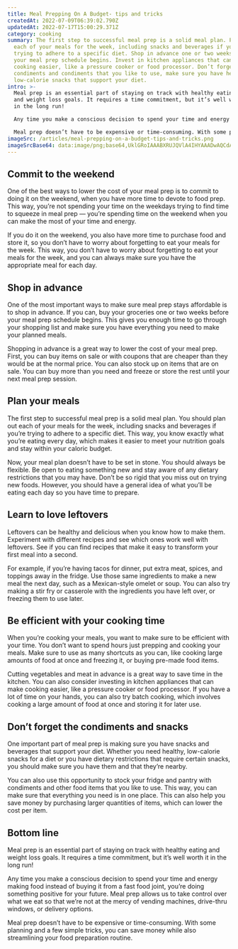 ```yaml
---
title: Meal Prepping On A Budget- tips and tricks
createdAt: 2022-07-09T06:39:02.790Z
updatedAt: 2022-07-17T15:00:29.371Z
category: cooking
summary: The first step to successful meal prep is a solid meal plan. Plan out
  each of your meals for the week, including snacks and beverages if you’re
  trying to adhere to a specific diet. Shop in advance one or two weeks before
  your meal prep schedule begins. Invest in kitchen appliances that can make
  cooking easier, like a pressure cooker or food processor. Don’t forget the
  condiments and condiments that you like to use, make sure you have healthy,
  low-calorie snacks that support your diet.
intro: >-
  Meal prep is an essential part of staying on track with healthy eating
  and weight loss goals. It requires a time commitment, but it’s well worth it
  in the long run!

  Any time you make a conscious decision to spend your time and energy making food instead of buying it from a fast food joint, you’re doing something positive for your future. Meal prep allows us to take control over what we eat so that we’re not at the mercy of vending machines, drive-thru windows, or delivery options. 

  Meal prep doesn’t have to be expensive or time-consuming. With some planning and a few simple tricks, you can save money while also streamlining your food preparation routine.
imageSrc: /articles/meal-prepping-on-a-budget-tips-and-tricks.png
imageSrcBase64: data:image/png;base64,UklGRoIAAABXRUJQVlA4IHYAAADwAQCdASoKAAoAAUAmJQBOgMXI3FXvvJAA/vKR58IQ1cePQGHeX8Txcwly//zqduiP+u4ZAZ8xKvtR9/E5/GhYpoPHz/Bl7VGN2u7G4uBs2pX88T4vr/4VN5WHWeH/GiLULdKqSPnSy9g1PNQo6lzDDDthEoIA
---
```


## Commit to the weekend

One of the best ways to lower the cost of your meal prep is to commit to doing it on the weekend, when you have more time to devote to food prep. This way, you’re not spending your time on the weekdays trying to find time to squeeze in meal prep — you’re spending time on the weekend when you can make the most of your time and energy.

If you do it on the weekend, you also have more time to purchase food and store it, so you don’t have to worry about forgetting to eat your meals for the week. This way, you don’t have to worry about forgetting to eat your meals for the week, and you can always make sure you have the appropriate meal for each day.

## Shop in advance

One of the most important ways to make sure meal prep stays affordable is to shop in advance. If you can, buy your groceries one or two weeks before your meal prep schedule begins. This gives you enough time to go through your shopping list and make sure you have everything you need to make your planned meals.

Shopping in advance is a great way to lower the cost of your meal prep. First, you can buy items on sale or with coupons that are cheaper than they would be at the normal price. You can also stock up on items that are on sale. You can buy more than you need and freeze or store the rest until your next meal prep session.

## Plan your meals

The first step to successful meal prep is a solid meal plan. You should plan out each of your meals for the week, including snacks and beverages if you’re trying to adhere to a specific diet. This way, you know exactly what you’re eating every day, which makes it easier to meet your nutrition goals and stay within your caloric budget.

Now, your meal plan doesn’t have to be set in stone. You should always be flexible. Be open to eating something new and stay aware of any dietary restrictions that you may have. Don’t be so rigid that you miss out on trying new foods. However, you should have a general idea of what you’ll be eating each day so you have time to prepare.

## Learn to love leftovers

Leftovers can be healthy and delicious when you know how to make them. Experiment with different recipes and see which ones work well with leftovers. See if you can find recipes that make it easy to transform your first meal into a second.

For example, if you’re having tacos for dinner, put extra meat, spices, and toppings away in the fridge. Use those same ingredients to make a new meal the next day, such as a Mexican-style omelet or soup. You can also try making a stir fry or casserole with the ingredients you have left over, or freezing them to use later.

## Be efficient with your cooking time

When you’re cooking your meals, you want to make sure to be efficient with your time. You don’t want to spend hours just prepping and cooking your meals. Make sure to use as many shortcuts as you can, like cooking large amounts of food at once and freezing it, or buying pre-made food items.

Cutting vegetables and meat in advance is a great way to save time in the kitchen. You can also consider investing in kitchen appliances that can make cooking easier, like a pressure cooker or food processor. If you have a lot of time on your hands, you can also try batch cooking, which involves cooking a large amount of food at once and storing it for later use.

## Don’t forget the condiments and snacks

One important part of meal prep is making sure you have snacks and beverages that support your diet. Whether you need healthy, low-calorie snacks for a diet or you have dietary restrictions that require certain snacks, you should make sure you have them and that they’re nearby.

You can also use this opportunity to stock your fridge and pantry with condiments and other food items that you like to use. This way, you can make sure that everything you need is in one place. This can also help you save money by purchasing larger quantities of items, which can lower the cost per item.

## Bottom line

Meal prep is an essential part of staying on track with healthy eating and weight loss goals. It requires a time commitment, but it’s well worth it in the long run!

Any time you make a conscious decision to spend your time and energy making food instead of buying it from a fast food joint, you’re doing something positive for your future. Meal prep allows us to take control over what we eat so that we’re not at the mercy of vending machines, drive-thru windows, or delivery options.

Meal prep doesn’t have to be expensive or time-consuming. With some planning and a few simple tricks, you can save money while also streamlining your food preparation routine.
